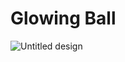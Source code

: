 # Glowing Ball
![Untitled design](https://github.com/Rupali1407/Html-and-Css-Projects/assets/123893797/e3b352e8-1941-4f3e-be2d-bb30a016e1c6)
